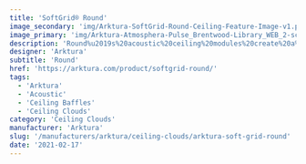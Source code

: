 ```yaml
---
title: 'SoftGrid® Round'
image_secondary: 'img/Arktura-SoftGrid-Round-Ceiling-Feature-Image-v1.png'
image_primary: 'img/Arktura-Atmosphera-Pulse_Brentwood-Library_WEB_2-scaled.jpg'
description: 'Round%u2019s%20acoustic%20ceiling%20modules%20create%20a%20circular%20shape%20using%20consistently%20spaced%20panels%20at%20different%20lengths%2C%20for%20a%20structural%20design%20that%u2019s%20sure%20to%20impress%20while%20also%20providing%20acoustic%20support%20due%20to%20the%20Soft%20Sound%AE%20material.%20Round%u2019s%20baffles%20create%20a%20continuous%20series%20of%20rings%20that%20can%20connect%20together%20for%20an%20intricate%20design%20that%20emcompasses%20the%20whole%20ceiling%20or%20can%20be%20focused%20over%20a%20singular%20area%20for%20focused%20acoustic%20support.%20And%20now%2C%A0for%20larger%20jobs%2C%A0with%20the%20addition%20of%A0SoftGrid%AE%20Max%20options%2C%A0you%20can%20do%20it%20all%20while%A0maximizing%20value%A0and%A0minimizing%20the%20impact%20on%20the%20environment.'
designer: 'Arktura'
subtitle: 'Round'
href: 'https://arktura.com/product/softgrid-round/'
tags:
  - 'Arktura'
  - 'Acoustic'
  - 'Ceiling Baffles'
  - 'Ceiling Clouds'
category: 'Ceiling Clouds'
manufacturer: 'Arktura'
slug: '/manufacturers/arktura/ceiling-clouds/arktura-soft-grid-round'
date: '2021-02-17'
---
```

